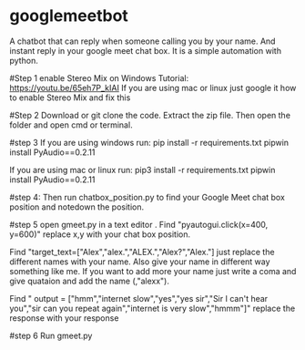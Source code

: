 # googlemeetbot
A chatbot that can reply when someone calling you by your name. And instant reply in your google meet chat box. It is a simple automation with python.

#Step 1
enable Stereo Mix on Windows 
Tutorial: https://youtu.be/65eh7P_kIAI
If you are using mac or linux just google it how to enable  Stereo Mix  and fix this 

#Step 2
Download or git clone the code. Extract the zip file. Then open the folder and open cmd or terminal.

#step 3
If you are using windows run:
pip install -r requirements.txt
pipwin install PyAudio==0.2.11

If you are using mac or linux run:
pip3 install -r requirements.txt
pipwin install PyAudio==0.2.11

#step 4:
Then run chatbox_position.py  to find your Google Meet chat box position and notedown the position.

#step 5
open gmeet.py in a text editor .
Find "pyautogui.click(x=400, y=600)" replace x,y with your chat box position.

Find "target_text=["Alex","alex.","ALEX.","Alex?","Alex."] 
just replace the different names with your name. Also give your name in different way something like me.
If you want to add more your name just write a coma and give quataion and add the name (,"alexx").

Find " output = ["hmm","internet slow","yes","yes sir","Sir I can't hear you","sir can you repeat again","internet is very slow","hmmm"]"
replace the response with your response

#step 6
Run gmeet.py 


